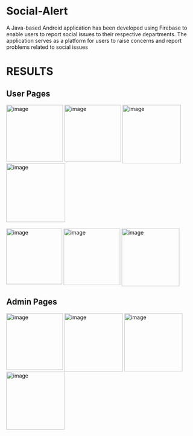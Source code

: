 # Social-Alert
A Java-based Android application has been developed using
Firebase to enable users to report social issues to their respective departments. The application serves as a platform for users to raise
concerns and report problems related to social issues

# RESULTS
## User Pages
<div style="display: flex; flex-wrap: wrap;">
    <img width="150" alt="image" src="https://github.com/harsharaim/Social-Alert/assets/86067494/21e168fa-8a7f-4bb1-a2bc-85dcaee85231">&nbsp;
    <img width="150" alt="image" src="https://github.com/harsharaim/Social-Alert/assets/86067494/deac9fe4-86d7-44d8-8420-a2ef99cb9d6e">&nbsp;
    <img width="155" alt="image" src="https://github.com/harsharaim/Social-Alert/assets/86067494/a22c1795-2847-461e-a5c9-c6f4eeb67be7">&nbsp;
    <img width="156" alt="image" src="https://github.com/harsharaim/Social-Alert/assets/86067494/58264353-0ee2-453f-a86e-82a255767892">&nbsp;
    
</div>
<br>
<div style="display: flex; flex-wrap: wrap;">
    <img width="148" alt="image" src="https://github.com/harsharaim/Social-Alert/assets/86067494/f13c258b-6427-40db-9fee-19871308a30b">&nbsp;
    <img width="150" alt="image" src="https://github.com/harsharaim/Social-Alert/assets/86067494/8af5a5a9-8ff2-4434-a6ee-a7e25d9f4a6f">&nbsp;
    <img width="153" alt="image" src="https://github.com/harsharaim/Social-Alert/assets/86067494/dc387ea7-2ac1-4188-8aa5-fbf950263d85">&nbsp;
</div>

## Admin Pages
<div style="display: flex; flex-wrap: wrap;">
    <img width="150" alt="image" src="https://github.com/harsharaim/Social-Alert/assets/86067494/44ac6b6a-b809-4c18-9f2c-3aff71694402">&nbsp;
    <img width="155" alt="image" src="https://github.com/harsharaim/Social-Alert/assets/86067494/865da152-08a1-45f5-b160-3f20b2439dd7">&nbsp;
    <img width="154" alt="image" src="https://github.com/harsharaim/Social-Alert/assets/86067494/24242a48-016c-4558-9e25-0b357df1b756">&nbsp;
    <img width="154" alt="image" src="https://github.com/harsharaim/Social-Alert/assets/86067494/cb8c34dc-e080-4d00-8a08-122be6070a63">&nbsp;
</div>

